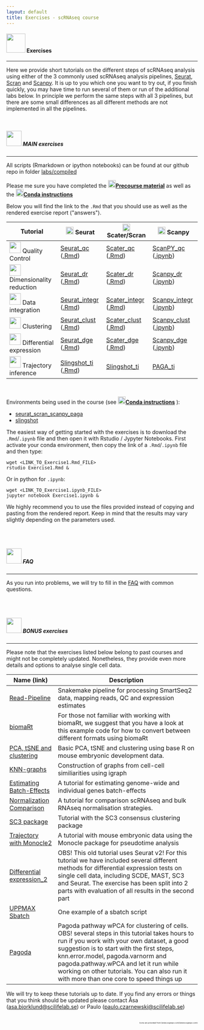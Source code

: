```yaml
---
layout: default
title: Exercises - scRNAseq course
---
```


#### <img border="0" src="https://www.svgrepo.com/show/6672/exercise.svg" width="50" height="50"> Exercises
***

Here we provide short tutorials on the different steps of scRNAseq analysis using either of the 3 commonly used scRNAseq analysis pipelines, [Seurat](https://satijalab.org/seurat/), [Scran](https://bioconductor.org/packages/release/bioc/html/scran.html) and [Scanpy](https://scanpy.readthedocs.io/en/stable/). It is up to you which one you want to try out, if you finish quickly, you may have time to run several of them or run of the additional labs below. In principle we perform the same steps with all 3 pipelines, but there are some small differences as all different methods are not implemented in all the pipelines.

<br/>


##### <img border="0" src="https://www.svgrepo.com/show/6672/exercise.svg" width="40" height="40"> MAIN exercises
***

All scripts (Rmarkdown or ipython notebooks) can be found at our github repo in folder [labs/compiled](https://github.com/NBISweden/workshop-scRNAseq/tree/master/labs/compiled)

Please me sure you have completed the [<img border="0" src="https://www.svgrepo.com/show/19652/maths-class-materials-cross-of-a-pencil-and-a-ruler.svg" width="20" height="20">**Precourse material**](precourse.md) as well as the [<img border="0" src="https://hackernoon.com/hn-images/1*rW03Wtue71AKfxnx6XN_iQ.png" width="20" height="20">**Conda instructions**](conda_instructions.md)

Below you will find the link to the `.Rmd` that you should use as well as the rendered exercise report ("answers").

| Tutorial | <img border="0" src="https://upload.wikimedia.org/wikipedia/commons/thumb/1/1b/R_logo.svg/1448px-R_logo.svg.png" width="20" height="20"> Seurat | <img border="0" src="https://upload.wikimedia.org/wikipedia/commons/thumb/1/1b/R_logo.svg/1448px-R_logo.svg.png" width="20" height="20"> Scater/Scran | <img border="0" src="https://upload.wikimedia.org/wikipedia/commons/thumb/c/c3/Python-logo-notext.svg/1024px-Python-logo-notext.svg.png" width="20" height="20"> Scanpy |
| -------- | ---------- | ---------------- | --------------- |
| <img border="0" src="https://cdn0.iconfinder.com/data/icons/business-and-finance-4-5/68/188-512.png" width="30" height="30"> Quality Control | [Seurat_qc](labs/compiled/seurat/seurat_01_qc.md) ([.Rmd](https://raw.githubusercontent.com/NBISweden/workshop-scRNAseq/master/labs/compiled/seurat/seurat_01_qc.Rmd)) | [Scater_qc](labs/compiled/scater/scater_01_qc.md) ([.Rmd](https://raw.githubusercontent.com/NBISweden/workshop-scRNAseq/master/labs/compiled/scater/scater_01_qc.Rmd)) | [ScanPY_qc](labs/compiled/scanpy/scanpy_01_qc.html) ([.ipynb](https://raw.githubusercontent.com/NBISweden/workshop-scRNAseq/master/labs/compiled/scanpy/scanpy_01_qc.ipynb)) |
| <img border="0" src="https://static.thenounproject.com/png/1551503-200.png" width="30" height="30"> Dimensionality reduction | [Seurat_dr](labs/compiled/seurat/seurat_02_dim_reduction.md) ([.Rmd](https://raw.githubusercontent.com/NBISweden/workshop-scRNAseq/master/labs/compiled/seurat/seurat_02_dim_reduction.Rmd)) | [Scater_dr](labs/compiled/scater/scater_02_dim_reduction.md) ([.Rmd](https://raw.githubusercontent.com/NBISweden/workshop-scRNAseq/master/labs/compiled/scater/scater_02_dim_reduction.Rmd)) | [Scanpy_dr](labs/compiled/scanpy/scanpy_02_dim_reduction.html) ([.ipynb](https://raw.githubusercontent.com/NBISweden/workshop-scRNAseq/master/labs/compiled/scanpy/scanpy_02_dim_reduction.ipynb)) |
| <img border="0" src="http://s16574.pcdn.co/wp-content/uploads/2018/05/cluster-icon.png" width="30" height="30"> Data integration | [Seurat_integr](labs/compiled/seurat/seurat_03_integration.md) ([.Rmd](https://raw.githubusercontent.com/NBISweden/workshop-scRNAseq/master/labs/compiled/seurat/seurat_03_integration.Rmd)) | [Scater_integr](labs/compiled/scater/scater_03_integration.md) ([.Rmd](https://raw.githubusercontent.com/NBISweden/workshop-scRNAseq/master/labs/compiled/scater/scater_03_integration.Rmd)) | [Scanpy_integr](labs/compiled/scanpy/scanpy_03_integration.html) ([.ipynb](https://raw.githubusercontent.com/NBISweden/workshop-scRNAseq/master/labs/compiled/scanpy/scanpy_03_integration.ipynb)) |
| <img border="0" src="https://cdn0.iconfinder.com/data/icons/network-analysis-7/64/cluster-positive-negative-group-collection-512.png" width="30" height="30"> Clustering | [Seurat_clust](labs/compiled/seurat/seurat_04_clustering.html) ([.Rmd](https://raw.githubusercontent.com/NBISweden/workshop-scRNAseq/master/labs/compiled/seurat/seurat_04_clustering.Rmd)) | [Scater_clust](labs/compiled/scater/scater_04_clustering.html) ([.Rmd](https://raw.githubusercontent.com/NBISweden/workshop-scRNAseq/master/labs/compiled/scater/scater_04_clustering.Rmd)) | [Scanpy_clust](labs/compiled/scanpy/scanpy_04_clustering.html) ([.ipynb](https://raw.githubusercontent.com/NBISweden/workshop-scRNAseq/master/labs/compiled/scanpy/scanpy_04_clustering.ipynb)) |
| <img border="0" src="https://static.thenounproject.com/png/1517975-200.png" width="30" height="30"> Differential expression | [Seurat_dge](labs/compiled/seurat/seurat_05_dge.html) ([.Rmd](https://raw.githubusercontent.com/NBISweden/workshop-scRNAseq/master/labs/compiled/seurat/seurat_05_dge.Rmd)) | [Scater_dge](labs/compiled/scater/scater_05_dge.html) ([.Rmd](https://raw.githubusercontent.com/NBISweden/workshop-scRNAseq/master/labs/compiled/scater/scater_05_dge.Rmd)) | [Scanpy_dge](labs/compiled/scanpy/scanpy_05_dge.html) ([.ipynb](https://raw.githubusercontent.com/NBISweden/workshop-scRNAseq/master/labs/compiled/scanpy/scanpy_05_dge.ipynb)) |
| <img border="0" src="https://cdn2.vectorstock.com/i/1000x1000/49/51/route-location-icon-vector-16394951.jpg" width="30" height="30"> Trajectory inference | [Slingshot_ti](labs/compiled/slingshot/slingshot.html) ([.Rmd](https://raw.githubusercontent.com/NBISweden/workshop-scRNAseq/master/labs/compiled/slingshot/slingshot.Rmd)) | [Slingshot_ti](labs/compiled/slingshot/slingshot.html) | [PAGA_ti](https://scanpy-tutorials.readthedocs.io/en/latest/paga-paul15.html) |

<br/>

Environments being used in the course (see [<img border="0" src="https://hackernoon.com/hn-images/1*rW03Wtue71AKfxnx6XN_iQ.png" width="20" height="20">**Conda instructions**](conda_instructions.md) ):

* [seurat_scran_scanpy_paga](https://raw.githubusercontent.com/NBISweden/workshop-scRNAseq/master/labs/environment_r.yml)
* [slingshot](https://raw.githubusercontent.com/NBISweden/workshop-scRNAseq/master/labs/trajectory/environment_slingshot.yml)

The easiest way of getting started with the exercises is to download the `.Rmd`/`.ipynb` file and then open it with Rstudio / Jypyter Notebooks. First activate your conda environment, then copy the link of a `.Rmd`/`.ipynb` file and then type:
```
wget <LINK_TO_Exercise1.Rmd_FILE>
rstudio Exercise1.Rmd &
```

Or in python for `.ipynb`:
```
wget <LINK_TO_Exercise1.ipynb_FILE>
jupyter notebook Exercise1.ipynb &
```

We highly recommend you to use the files provided instead of copying and pasting from the rendered report. Keep in mind that the results may vary slightly depending on the parameters used.

<br/>

<br/>

##### <img border="0" src="https://www.svgrepo.com/show/83019/faq-button.svg" width="40" height="40"> FAQ
***

As you run into problems, we will try to fill in the [FAQ](labs/FAQ) with common questions.

<br/>

<br/>

##### <img border="0" src="https://www.svgrepo.com/show/759/exercise.svg" width="40" height="40"> BONUS exercises
***

Please note that the exercises listed below belong to past courses and might not be completely updated. Nonetheless, they provide even more details and options to analyse single cell data.

| Name (link) | Description |
| ----------- | ----------- |
| [Read-Pipeline](oldlabs/Pipeline_exercise) | Snakemake pipeline for processing SmartSeq2 data, mapping reads, QC and expression estimates|
| [biomaRt](oldlabs/biomart) | For those not familiar with working with biomaRt, we suggest that you have a look at this example code for how to convert between different formats using biomaRt|
| [PCA, tSNE and clustering](oldlabs/PCA_and_clustering) | Basic PCA, tSNE and clustering using base R on mouse embryonic development data. |
| [KNN-graphs](oldlabs/igraph) | Construction of graphs from cell-cell similiarities using igraph|
| [Estimating Batch-Effects](https://bitbucket.org/scilifelab-lts/scrnaseq-labs/src/a228442debe7f8eff28cfdba875349025db9b7a3/batch_analysis.md?fileviewer=file-view-default) | A tutorial for estimating genome-wide and individual genes batch-effects |
| [Normalization Comparison](oldlabs/norm_analysis_v2) | A tutorial for comparison scRNAseq and bulk RNAseq normalisation strategies. |
| [SC3 package](oldlabs/sc3_R35) | Tutorial with the SC3 consensus clustering package |
| [Trajectory with Monocle2](oldlabs/monocle_analysis) | A tutorial with mouse embryonic data using the Monocle package for pseudotime analysis |
| [Differential expression_2](oldlabs/Differential_gene_expression) | OBS! This old tutorial uses Seurat v2! For this tutorial we have included several different methods for differential expression tests on single cell data, including SCDE, MAST, SC3 and Seurat. The exercise has been split into 2 parts with evaluation of all results in the second part |
| [UPPMAX Sbatch](oldlabs/sbatchScript) | One example of a sbatch script |
| [Pagoda](oldlabs/pagoda_ilc) | Pagoda pathway wPCA for clustering of cells. OBS! several steps in this tutorial takes hours to run if you work with your own dataset, a good suggestion is to start with the first steps, knn.error.model, pagoda.varnorm and pagoda.pathway.wPCA and let it run while working on other tutorials. You can also run it with more than one core to speed things up |


We will try to keep these tutorials up to date. If you find any errors or things that you think should be updated please contact Åsa (asa.bjorklund@scilifelab.se) or Paulo (paulo.czarnewski@scilifelab.se)

<br/>


<div style="text-align: right; font-size: 5px"> Icons are provided from [www.svgrepo.com](www.svgrepo.com) </div>
